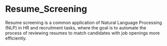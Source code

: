 # Resume_Screening
Resume screening is a common application of Natural Language Processing (NLP) in HR and recruitment tasks, where the goal is to automate the process of reviewing resumes to match candidates with job openings more efficiently.
